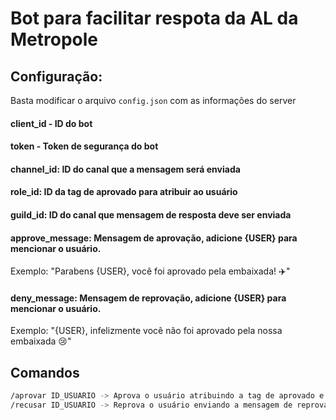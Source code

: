 # Bot para facilitar respota da AL da Metropole

## Configuração:

Basta modificar o arquivo `config.json` com as informações do server

#### client_id - ID do bot
#### token - Token de segurança do bot
#### channel_id: ID do canal que a mensagem será enviada
#### role_id: ID da tag de aprovado para atribuir ao usuário
#### guild_id: ID do canal que mensagem de resposta deve ser enviada
#### approve_message: Mensagem de aprovação, adicione {USER} para mencionar o usuário.
Exemplo: "Parabens {USER}, você foi aprovado pela embaixada!  :airplane:"
#### deny_message: Mensagem de reprovação, adicione {USER} para mencionar o usuário.
Exemplo: "{USER}, infelizmente você não foi aprovado pela nossa embaixada  :cry:"

## Comandos

```bash
/aprovar ID_USUARIO -> Aprova o usuário atribuindo a tag de aprovado e enviando a mensagem de aprovação
/recusar ID_USUARIO -> Reprova o usuário enviando a mensagem de reprovação
```
